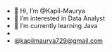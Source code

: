 - 👋 Hi, I’m @Kapil-Maurya
- 👀 I’m interested in Data Analyst
- 🌱 I’m currently learning Java
- 
- @kapilmaurya729@gmail.com

<!---
Kapil-Maurya/Kapil-Maurya is a ✨ special ✨ repository because its `README.md` (this file) appears on your GitHub profile.
You can click the Preview link to take a look at your changes.
--->
